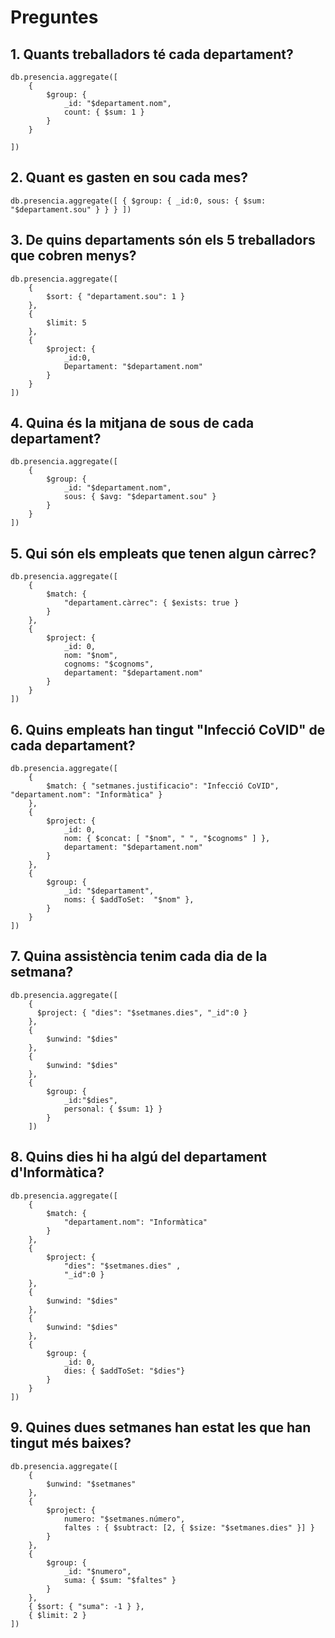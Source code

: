 # Preguntes

## 1. Quants treballadors té cada departament?

```mongo
db.presencia.aggregate([
    {
        $group: {
            _id: "$departament.nom",
            count: { $sum: 1 }
        }
    }

])
```

## 2. Quant es gasten en sou cada mes?

```mongo
db.presencia.aggregate([ { $group: { _id:0, sous: { $sum: "$departament.sou" } } } ])
```

## 3. De quins departaments són els 5 treballadors que cobren menys?

```mongo
db.presencia.aggregate([
    {
        $sort: { "departament.sou": 1 }
    },
    {
        $limit: 5
    },
    {
        $project: {
            _id:0,
            Departament: "$departament.nom"
        }
    }
])
```

## 4. Quina és la mitjana de sous de cada departament?

```mongo
db.presencia.aggregate([
    {
        $group: {
            _id: "$departament.nom",
            sous: { $avg: "$departament.sou" }
        }
    }
])
```

## 5. Qui són els empleats que tenen algun càrrec?

```mongo
db.presencia.aggregate([
    {
        $match: {
            "departament.càrrec": { $exists: true }
        }
    },
    {
        $project: {
            _id: 0,
            nom: "$nom",
            cognoms: "$cognoms",
            departament: "$departament.nom"
        }
    }
])
```

## 6. Quins empleats han tingut "Infecció CoVID" de cada departament?

```mongo
db.presencia.aggregate([
    {
        $match: { "setmanes.justificacio": "Infecció CoVID", "departament.nom": "Informàtica" }
    },
    {
        $project: {
            _id: 0,
            nom: { $concat: [ "$nom", " ", "$cognoms" ] },
            departament: "$departament.nom"
        }
    },
    {
        $group: {
            _id: "$departament",
            noms: { $addToSet:  "$nom" },
        }
    }
])
```

## 7. Quina assistència tenim cada dia de la setmana?

```mongo
db.presencia.aggregate([
    {
      $project: { "dies": "$setmanes.dies", "_id":0 }
    },
    {
        $unwind: "$dies"
    },
    {
        $unwind: "$dies"
    },
    {
        $group: {
            _id:"$dies",
            personal: { $sum: 1} }
        }
    ])
```

## 8. Quins dies hi ha algú del departament d'Informàtica?

```mongo
db.presencia.aggregate([
    {
        $match: {
            "departament.nom": "Informàtica"
        }
    },
    {
        $project: {
            "dies": "$setmanes.dies" ,
            "_id":0 }
    },
    {
        $unwind: "$dies"
    },
    {
        $unwind: "$dies"
    },
    {
        $group: {
            _id: 0,
            dies: { $addToSet: "$dies"}
        }
    }
])
```

## 9. Quines dues setmanes han estat les que han tingut més baixes?

```mongo
db.presencia.aggregate([
    {
        $unwind: "$setmanes"
    },
    {
        $project: {
            numero: "$setmanes.número",
            faltes : { $subtract: [2, { $size: "$setmanes.dies" }] }
        }
    },
    {
        $group: {
            _id: "$numero",
            suma: { $sum: "$faltes" }
        }
    },
    { $sort: { "suma": -1 } },
    { $limit: 2 }
])
```
